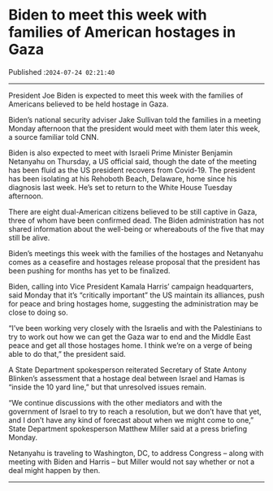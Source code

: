 # Biden to meet this week with families of American hostages in Gaza

Published :`2024-07-24 02:21:40`

---

President Joe Biden is expected to meet this week with the families of Americans believed to be held hostage in Gaza.

Biden’s national security adviser Jake Sullivan told the families in a meeting Monday afternoon that the president would meet with them later this week, a source familiar told CNN.

Biden is also expected to meet with Israeli Prime Minister Benjamin Netanyahu on Thursday, a US official said, though the date of the meeting has been fluid as the US president recovers from Covid-19. The president has been isolating at his Rehoboth Beach, Delaware, home since his diagnosis last week. He’s set to return to the White House Tuesday afternoon.

There are eight dual-American citizens believed to be still captive in Gaza, three of whom have been confirmed dead. The Biden administration has not shared information about the well-being or whereabouts of the five that may still be alive.

Biden’s meetings this week with the families of the hostages and Netanyahu comes as a ceasefire and hostages release proposal that the president has been pushing for months has yet to be finalized.

Biden, calling into Vice President Kamala Harris’ campaign headquarters, said Monday that it’s “critically important” the US maintain its alliances, push for peace and bring hostages home, suggesting the administration may be close to doing so.

“I’ve been working very closely with the Israelis and with the Palestinians to try to work out how we can get the Gaza war to end and the Middle East peace and get all those hostages home. I think we’re on a verge of being able to do that,” the president said.

A State Department spokesperson reiterated Secretary of State Antony Blinken’s assessment that a hostage deal between Israel and Hamas is “inside the 10 yard line,” but that unresolved issues remain.

“We continue discussions with the other mediators and with the government of Israel to try to reach a resolution, but we don’t have that yet, and I don’t have any kind of forecast about when we might come to one,” State Department spokesperson Matthew Miller said at a press briefing Monday.

Netanyahu is traveling to Washington, DC, to address Congress – along with meeting with Biden and Harris – but Miller would not say whether or not a deal might happen by then.

---

